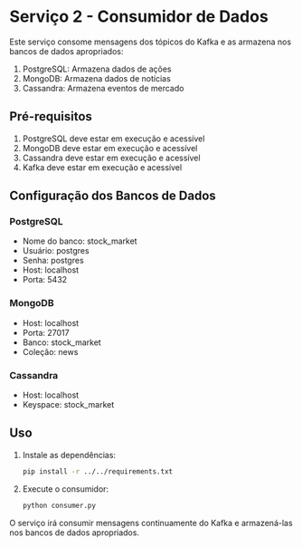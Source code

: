 # Serviço 2 - Consumidor de Dados

Este serviço consome mensagens dos tópicos do Kafka e as armazena nos bancos de dados apropriados:

1. PostgreSQL: Armazena dados de ações
2. MongoDB: Armazena dados de notícias
3. Cassandra: Armazena eventos de mercado

## Pré-requisitos

1. PostgreSQL deve estar em execução e acessível
2. MongoDB deve estar em execução e acessível
3. Cassandra deve estar em execução e acessível
4. Kafka deve estar em execução e acessível

## Configuração dos Bancos de Dados

### PostgreSQL
- Nome do banco: stock_market
- Usuário: postgres
- Senha: postgres
- Host: localhost
- Porta: 5432

### MongoDB
- Host: localhost
- Porta: 27017
- Banco: stock_market
- Coleção: news

### Cassandra
- Host: localhost
- Keyspace: stock_market

## Uso

1. Instale as dependências:
   ```bash
   pip install -r ../../requirements.txt
   ```
2. Execute o consumidor:
   ```bash
   python consumer.py
   ```

O serviço irá consumir mensagens continuamente do Kafka e armazená-las nos bancos de dados apropriados. 
